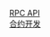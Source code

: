 [RPC API](https://developers.eos.io/welcome/latest/reference)  
[合约开发](https://developers.eos.io/welcome/latest/getting-started/index)

